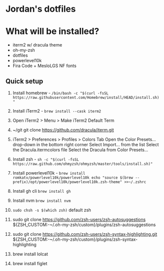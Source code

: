 # Jordan's dotfiles

# What will be installed?

- iterm2 w/ dracula theme
- oh-my-zsh
- dotfiles
- powerlevel10k
- Fira Code + MesloLGS NF fonts

## Quick setup

1. Install homebrew - `/bin/bash -c "$(curl -fsSL https://raw.githubusercontent.com/Homebrew/install/HEAD/install.sh)"`

2. Install iTerm2 - `brew install --cask iterm2`

3. Open iTerm2 > Menu > Make iTerm2 Default Term

4. ~/git git clone https://github.com/dracula/iterm.git

5. iTerm2 > Preferences > Profiles > Colors Tab
   Open the Color Presets... drop-down in the bottom right corner
   Select Import... from the list
   Select the Dracula.itermcolors file
   Select the Dracula from Color Presets...

6. Install zsh - `sh -c "$(curl -fsSL https://raw.github.com/ohmyzsh/ohmyzsh/master/tools/install.sh)"`

7. Install powerlevel10k - `brew install romkatv/powerlevel10k/powerlevel10k echo "source $(brew --prefix)/opt/powerlevel10k/powerlevel10k.zsh-theme" >>~/.zshrc`

8. Install gh cli `brew install gh`

9. Install nvm `brew install nvm`

10. `sudo chsh -s $(which zsh)` default zsh

11. sudo git clone https://github.com/zsh-users/zsh-autosuggestions ${ZSH_CUSTOM:-~/.oh-my-zsh/custom}/plugins/zsh-autosuggestions

12. sudo git clone https://github.com/zsh-users/zsh-syntax-highlighting.git ${ZSH_CUSTOM:-~/.oh-my-zsh/custom}/plugins/zsh-syntax-highlighting

13. brew install lolcat

14. brew install figlet